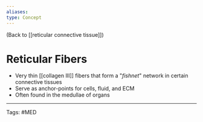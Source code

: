 ```yaml
---
aliases: 
type: Concept
---
```


(Back to [[reticular connective tissue]])

# Reticular Fibers

- Very thin [[collagen III]] fibers that form a "_fishnet_" network in certain connective tissues
- Serve as anchor-points for cells, fluid, and ECM
- Often found in the medullae of organs

---
Tags: #MED